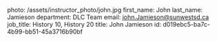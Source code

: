 photo: /assets/instructor_photo/john.jpg
first_name: John
last_name: Jamieson
department: DLC Team
email: john.Jamieson@sunwestsd.ca
job_title: History 10, History 20
title: John Jamieson
id: d019ebc5-ba7c-4b99-bb51-45a3716b90bf
